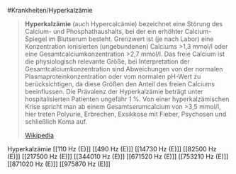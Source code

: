 #Krankheiten/Hyperkalzämie
> **Hyperkalzämie** (auch Hypercalcämie) bezeichnet eine Störung des Calcium- und Phosphathaushalts, bei der ein erhöhter Calcium-Spiegel im Blutserum besteht. Grenzwert ist (je nach Labor) eine Konzentration ionisierten (ungebundenen) Calciums >1,3 mmol/l oder eine Gesamtcalciumkonzentration >2,7 mmol/l. Das freie Calcium ist die physiologisch relevante Größe, bei Interpretation der Gesamtcalciumkonzentration sind Abweichungen von der normalen Plasmaprotein­konzentration oder vom normalen pH-Wert zu berücksichtigen, da diese Größen den Anteil des freien Calciums beeinflussen. Die Prävalenz der Hyperkalzämie beträgt unter hospitalisierten Patienten ungefähr 1 %. Von einer hyperkalzämischen Krise spricht man ab einem Gesamtserumcalcium von >3,5 mmol/l, hier treten Polyurie, Erbrechen, Exsikkose mit Fieber, Psychosen und schließlich Koma auf.
>
> [Wikipedia](https://de.wikipedia.org/wiki/Hyperkalz%C3%A4mie)

Hyperkalzämie
[[110 Hz (E)]]
[[490 Hz (E)]]
[[14730 Hz (E)]]
[[82500 Hz (E)]]
[[217500 Hz (E)]]
[[344010 Hz (E)]]
[[671520 Hz (E)]]
[[753210 Hz (E)]]
[[871020 Hz (E)]]
[[975870 Hz (E)]]